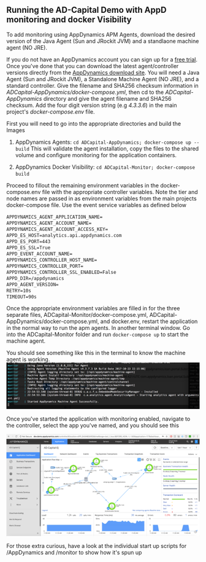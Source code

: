 ## Running the AD-Capital Demo with AppD monitoring and docker Visibility

To add monitoring using AppDynamics APM Agents, download the desired version of the Java Agent (Sun and JRockit JVM) and a standlaone machine agent (NO JRE). 

If you do not have an AppDynamics account you can sign up for a [free trial](https://www.appdynamics.com/free-trial/). Once you've done that you can download the latest agent/controller versions directly from the [AppDynamics download site](https://download.appdynamics.com). You will need a Java Agent (Sun and JRockit JVM), a Standalone Machine Agent (NO JRE), and a standard controller. Give the filename and SHA256 checksum information in *ADCapital-AppDynamics/docker-compose.yml*, then cd to the *ADCapital-AppDynamics* directory and give the agent filename and SHA256 checksum. Add the four digit version string (e.g *4.3.3.6*) in the main project's *docker-compose.env* file.

First you will need to go into the appropriate directories and build the Images

1. AppDynamics Agents: `cd ADCapital-AppDynamics; docker-compose up --build`  This will validate the agent installation, copy the files to the shared volume and configure monitoring for the application containers. 

2. AppDynamics Docker Visibility: `cd ADCapital-Monitor; docker-compose build`


Proceed to fillout the remaining environment variables in the docker-compose.env file with the appropriate controller variables. Note the tier and node names are passed in
as environment variables from the main projects docker-compose file. Use the event
service variables as defined below

```
APPDYNAMICS_AGENT_APPLICATION_NAME=
APPDYNAMICS_AGENT_ACCOUNT_NAME=
APPDYNAMICS_AGENT_ACCOUNT_ACCESS_KEY=
APPD_ES_HOST=analytics.api.appdynamics.com
APPD_ES_PORT=443
APPD_ES_SSL=True
APPD_EVENT_ACCOUNT_NAME=
APPDYNAMICS_CONTROLLER_HOST_NAME=
APPDYNAMICS_CONTROLLER_PORT=
APPDYNAMICS_CONTROLLER_SSL_ENABLED=False
APPD_DIR=/appdynamics
APPD_AGENT_VERSION=
RETRY=10s
TIMEOUT=90s
```

Once the appropriate environment variables are filled in for the three separate files, ADCapital-Monitor/docker-compose.yml, ADCapital-AppDynamics/docker-compose.yml, and docker.env, restart the application in the normal way to run the apm agents. In another terminal window. Go
into the ADCapital-Monitor folder and run `docker-compose up` to start the machine agent.

You should see something like this in the terminal to know the machine agent is working.
![App Dashoard](./assets/images/10.png)


Once you've started the application with monitoring enabled, navigate to the controller,
select the app you've named, and you should see this

![App Dashoard](./assets/images/3.png)

For those extra curious, have a look at the individual start up scripts for /AppDynamics
and /monitor to show how it's spun up
